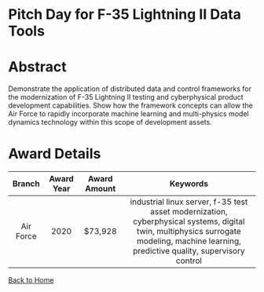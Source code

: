 
Pitch Day for F-35 Lightning II Data Tools
==========================================

# Abstract


Demonstrate the application of distributed data and control frameworks for the modernization of F-35 Lightning II testing and cyberphysical product development capabilities. Show how the framework concepts can allow the Air Force to rapidly incorporate machine learning and multi-physics model dynamics technology within this scope of development assets.  

# Award Details

|Branch|Award Year|Award Amount|Keywords|
| :---: | :---: | :---: | :---: |
|Air Force|2020|$73,928|industrial linux server, f-35 test asset modernization, cyberphysical systems, digital twin, multiphysics surrogate modeling, machine learning, predictive quality, supervisory control|
  
  


[Back to Home](https://github.com/chrischow/dod_sbir_awards/Reports/DJ/#1574)